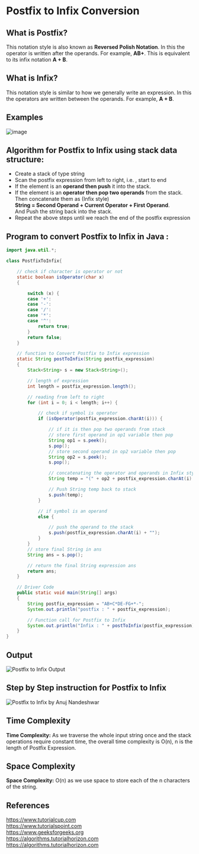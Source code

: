 # Postfix to Infix Conversion

## What is Postfix?

This notation style is also known as **Reversed Polish Notation**. In this the operator is written after the operands. For example, **AB+**. This is equivalent to its infix notation **A + B**.

## What is Infix?

This notation style is similar to how we generally write an expression. In this the operators are written between the operands. For example, **A + B**.

## Examples

![image](https://user-images.githubusercontent.com/78202785/141856282-72dcd26a-e33d-4a1a-b1df-0da81f254bc6.png)

## Algorithm for Postfix to Infix using stack data structure:

- Create a stack of type string
- Scan the postfix expression from left to right, i.e. , start to end
- If the element is an **operand then push** it into the stack.
- If the element is an **operator then pop two operands** from the stack.
  Then concatenate them as (Infix style) \
  **String =  Second Operand + Current Operator + First Operand**.\
  And Push the string back into the stack.
- Repeat the above steps until we reach the end of the postfix expression

## Program to convert Postfix to Infix in Java :

```java
import java.util.*;

class PostfixToInfix{

	// check if character is operator or not
	static boolean isOperator(char x)
	{

		switch (x) {
		case '+':
		case '-':
		case '/':
		case '*':
		case '^':
			return true;
		}
		return false;
	}

	// function to Convert Postfix to Infix expression
    static String postToInfix(String postfix_expression)
    {
        Stack<String> s = new Stack<String>();

        // length of expression
        int length = postfix_expression.length();

        // reading from left to right 
        for (int i = 0; i < length; i++) {

            // check if symbol is operator
            if (isOperator(postfix_expression.charAt(i))) {

                // if it is then pop two operands from stack
                // store first operand in op1 variable then pop
                String op1 = s.peek();
                s.pop();
                // store second operand in op2 variable then pop
                String op2 = s.peek();
                s.pop();

                // concatenating the operator and operands in Infix style
                String temp = "(" + op2 + postfix_expression.charAt(i) + op1 + ")";

                // Push String temp back to stack
                s.push(temp);
            }

            // if symbol is an operand
            else {

                // push the operand to the stack
                s.push(postfix_expression.charAt(i) + "");
            }
        }
        // store final String in ans
        String ans = s.pop();

        // return the final String expression ans
        return ans;
    }

    // Driver Code
    public static void main(String[] args)
    {
        String postfix_expression = "AB+C*DE-FG+*-";
        System.out.println("postfix : " + postfix_expression);

        // Function call for Postfix to Infix
        System.out.println("Infix : " + postToInfix(postfix_expression));
    }
}
```

## Output

![Postfix to Infix Output](https://user-images.githubusercontent.com/78202785/143795127-a4148d00-ac46-426d-8e36-f43474fade8f.PNG)



## Step by Step instruction for Postfix to Infix

![Postfix to Infix by Anuj Nandeshwar](https://user-images.githubusercontent.com/78202785/143799600-75a9af3f-438f-4a9b-b487-aaf9bb46c703.PNG)




## Time Complexity

**Time Complexity:** As we traverse the whole input string once and the stack operations require constant time, the overall time complexity is O(n), n is the length of Postfix Expression.

## Space Complexity

**Space Complexity:** O(n) as we use space to store each of the n characters of the string.

## References

https://www.tutorialcup.com \
https://www.tutorialspoint.com \
https://www.geeksforgeeks.org \
https://algorithms.tutorialhorizon.com \
https://algorithms.tutorialhorizon.com
